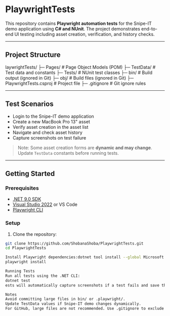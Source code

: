 # PlaywrightTests

This repository contains **Playwright automation tests** for the Snipe-IT demo application using **C# and NUnit**. The project demonstrates end-to-end UI testing including asset creation, verification, and history checks.

---

## Project Structure
laywrightTests/
├─ Pages/ # Page Object Models (POM)
├─ TestData/ # Test data and constants
├─ Tests/ # NUnit test classes
├─ bin/ # Build output (ignored in Git)
├─ obj/ # Build files (ignored in Git)
├─ PlaywrightTests.csproj # Project file
├─ .gitignore # Git ignore rules


---

## Test Scenarios

- Login to the Snipe-IT demo application
- Create a new MacBook Pro 13" asset
- Verify asset creation in the asset list
- Navigate and check asset history
- Capture screenshots on test failure

>  Note: Some asset creation forms are **dynamic and may change**. Update `TestData` constants before running tests.

---

## Getting Started

### Prerequisites

- [.NET 9.0 SDK](https://dotnet.microsoft.com/download/dotnet/9.0)
- [Visual Studio 2022](https://visualstudio.microsoft.com/) or VS Code
- [Playwright CLI](https://playwright.dev/dotnet/docs/intro)

### Setup

1. Clone the repository:
```bash
git clone https://github.com/ShobanaShoba/PlaywrightTests.git
cd PlaywrightTests

Install Playwright dependencies:dotnet tool install --global Microsoft.Playwright.CLI
playwright install

Running Tests
Run all tests using the .NET CLI:
dotnet test
ests will automatically capture screenshots if a test fails and save them in the Screenshots/ folder.

Notes
Avoid committing large files in bin/ or .playwright/.
Update TestData values if Snipe-IT demo changes dynamically.
For GitHub, large files are not recommended. Use .gitignore to exclude them.
